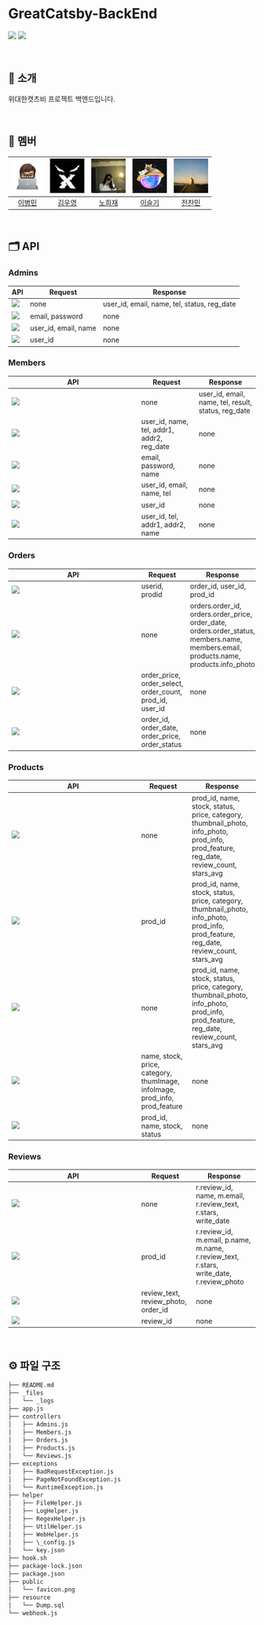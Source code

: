 # GreatCatsby-BackEnd

<img src="https://img.shields.io/badge/JavaScript-F7DF1E?style=for-the-badge&logo=JavaScript&logoColor=white"/> <img src="https://img.shields.io/badge/Express-000000?style=for-the-badge&logo=Express&logoColor=white"/>

<br>

## 👋 소개

위대한캣츠비 프로젝트 백엔드입니다.

<br>

## 👥 멤버

| ![bm](./readmeImg/members/bm.jpeg)                                  | ![wy](./readmeImg/members/wy.png)                               | ![hj](./readmeImg/members/hj.jpeg)                               | ![sg](./readmeImg/members/sg.png)                              | ![cm](./readmeImg/members/cm.jpeg)                                |
| ------------------------------------------------------------------- | --------------------------------------------------------------- | ---------------------------------------------------------------- | -------------------------------------------------------------- | ----------------------------------------------------------------- |
| <div align="center">[이병민](https://github.com/ByeongminLee)</div> | <div align="center">[김우영](https://github.com/0x000613)</div> | <div align="center">[노희재](https://github.com/heejj1206)</div> | <div align="center">[이슬기](https://github.com/abcabcp)</div> | <div align="center">[전찬민](https://github.com/cksals3753)</div> |

<br>

## 🗂️ API

### Admins

| API                                                                                                                                               | Request              | Response                                    |
| ------------------------------------------------------------------------------------------------------------------------------------------------- | -------------------- | ------------------------------------------- |
| <img src="https://img.shields.io/badge/%7F%20%20GET%20%20%20%7F-/admins/all-e1e1e1?labelColor=46C487&style=flat-square" height="25"/>             | none                 | user_id, email, name, tel, status, reg_date |
| <img src="https://img.shields.io/badge/%7F%20%20POST%20%7F-/admins/login-e1e1e1?labelColor=219BFD&style=flat-square" height="25"/>                | email, password      | none                                        |
| <img src="https://img.shields.io/badge/%7F%20%20PUT%20%20%20%7F-/admins/edit/:user_id-e1e1e1?labelColor=F89331&style=flat-square" height="25"/>   | user_id, email, name | none                                        |
| <img src="https://img.shields.io/badge/%7F%20%20PUT%20%20%20%7F-/admims/getout/:user_id-e1e1e1?labelColor=F89331&style=flat-square" height="25"/> | user_id              | none                                        |

### Members

| <div style="width:250px">API</div>                                                                                                                 | Request                                    | Response                                            |
| -------------------------------------------------------------------------------------------------------------------------------------------------- | ------------------------------------------ | --------------------------------------------------- |
| <img src="https://img.shields.io/badge/%7F%20%20GET%20%20%20%7F-/members/all-e1e1e1?labelColor=46C487&style=flat-square" height="25"/>             | none                                       | user_id, email, name, tel, result, status, reg_date |
| <img src="https://img.shields.io/badge/%7F%20%20GET%20%20%20%7F-/members/address/:userid-e1e1e1?labelColor=46C487&style=flat-square" height="25"/> | user_id, name, tel, addr1, addr2, reg_date | none                                                |
| <img src="https://img.shields.io/badge/%7F%20%20POST%20%7F-/members/join-e1e1e1?labelColor=219BFD&style=flat-square" height="25"/>                 | email, password, name                      | none                                                |
| <img src="https://img.shields.io/badge/%7F%20%20POST%20%7F-/members/edit/:user_id-e1e1e1?labelColor=219BFD&style=flat-square" height="25"/>        | user_id, email, name, tel                  | none                                                |
| <img src="https://img.shields.io/badge/%7F%20%20POST%20%7F-/members/getout/:user_id-e1e1e1?labelColor=219BFD&style=flat-square" height="25"/>      | user_id                                    | none                                                |
| <img src="https://img.shields.io/badge/%7F%20%20POST%20%7F-/members/newaddr/:userid-e1e1e1?labelColor=219BFD&style=flat-square" height="25"/>      | user_id, tel, addr1, addr2, name           | none                                                |

### Orders

| <div style="width:250px">API</div>                                                                                                                  | Request                                                  | Response                                                                                                                              |
| --------------------------------------------------------------------------------------------------------------------------------------------------- | -------------------------------------------------------- | ------------------------------------------------------------------------------------------------------------------------------------- |
| <img src="https://img.shields.io/badge/%7F%20%20GET%20%20%20%7F-/orders/:user_id/:prod_id-e1e1e1?labelColor=46C487&style=flat-square" height="25"/> | userid, prodid                                           | order_id, user_id, prod_id                                                                                                            |
| <img src="https://img.shields.io/badge/%7F%20%20GET%20%20%20%7F-/orders/all-e1e1e1?labelColor=46C487&style=flat-square" height="25"/>               | none                                                     | orders.order_id, orders.order_price, order_date, orders.order_status, members.name, members.email, products.name, products.info_photo |
| <img src="https://img.shields.io/badge/%7F%20%20POST%20%7F-/orders/post-e1e1e1?labelColor=219BFD&style=flat-square" height="25"/>                   | order_price, order_select, order_count, prod_id, user_id | none                                                                                                                                  |
| <img src="https://img.shields.io/badge/%7F%20%20PUT%20%20%20%7F-/orders/:order_id-e1e1e1?labelColor=F89331&style=flat-square" height="25"/>         | order_id, order_date, order_price, order_status          | none                                                                                                                                  |

### Products

| <div style="width:250px">API</div>                                                                                                           | Request                                                                     | Response                                                                                                                               |
| -------------------------------------------------------------------------------------------------------------------------------------------- | --------------------------------------------------------------------------- | -------------------------------------------------------------------------------------------------------------------------------------- |
| <img src="https://img.shields.io/badge/%7F%20%20GET%20%20%20%7F-/products/all-e1e1e1?labelColor=46C487&style=flat-square" height="25"/>      | none                                                                        | prod_id, name, stock, status, price, category, thumbnail_photo, info_photo, prod_info, prod_feature, reg_date, review_count, stars_avg |
| <img src="https://img.shields.io/badge/%7F%20%20GET%20%20%20%7F-/products/:proid-e1e1e1?labelColor=46C487&style=flat-square" height="25"/>   | prod_id                                                                     | prod_id, name, stock, status, price, category, thumbnail_photo, info_photo, prod_info, prod_feature, reg_date, review_count, stars_avg |
| <img src="https://img.shields.io/badge/%7F%20%20GET%20%20%20%7F-/products/main-e1e1e1?labelColor=46C487&style=flat-square" height="25"/>     | none                                                                        | prod_id, name, stock, status, price, category, thumbnail_photo, info_photo, prod_info, prod_feature, reg_date, review_count, stars_avg |
| <img src="https://img.shields.io/badge/%7F%20%20POST%20%7F-/products-e1e1e1?labelColor=219BFD&style=flat-square" height="25"/>               | name, stock, price, category, thumImage, infoImage, prod_info, prod_feature | none                                                                                                                                   |
| <img src="https://img.shields.io/badge/%7F%20%20PUT%20%20%20%7F-/products/:prod_id-e1e1e1?labelColor=F89331&style=flat-square" height="25"/> | prod_id, name, stock, status                                                | none                                                                                                                                   |

### Reviews

| <div style="width:250px">API</div>                                                                                                       | Request                             | Response                                                                                 |
| ---------------------------------------------------------------------------------------------------------------------------------------- | ----------------------------------- | ---------------------------------------------------------------------------------------- |
| <img src="https://img.shields.io/badge/%7F%20%20GET%20%20%20%7F-/review/admin-e1e1e1?labelColor=46C487&style=flat-square" height="25"/>  | none                                | r.review_id, name, m.email, r.review_text, r.stars, write_date                           |
| <img src="https://img.shields.io/badge/%7F%20%20GET%20%20%20%7F-/review/:proid-e1e1e1?labelColor=46C487&style=flat-square" height="25"/> | prod_id                             | r.review_id, m.email, p.name, m.name, r.review_text, r.stars, write_date, r.review_photo |
| <img src="https://img.shields.io/badge/%7F%20%20POST%20%7F-/reviews/write-e1e1e1?labelColor=219BFD&style=flat-square" height="25"/>      | review_text, review_photo, order_id | none                                                                                     |
| <img src="https://img.shields.io/badge/DELETE-/reviews/del/:review_id-e1e1e1?labelColor=F52E39&style=flat-square" height="25"/>          | review_id                           | none                                                                                     |

<br>

## ⚙️ 파일 구조

```
├── README.md
├── _files
│   └── _logs
├── app.js
├── controllers
│   ├── Admins.js
│   ├── Members.js
│   ├── Orders.js
│   ├── Products.js
│   └── Reviews.js
├── exceptions
│   ├── BadRequestException.js
│   ├── PageNotFoundException.js
│   └── RuntimeException.js
├── helper
│   ├── FileHelper.js
│   ├── LogHelper.js
│   ├── RegexHelper.js
│   ├── UtilHelper.js
│   ├── WebHelper.js
│   ├── \_config.js
│   └── key.json
├── hook.sh
├── package-lock.json
├── package.json
├── public
│   └── favicon.png
├── resource
│   └── Dump.sql
└── webhook.js
```
